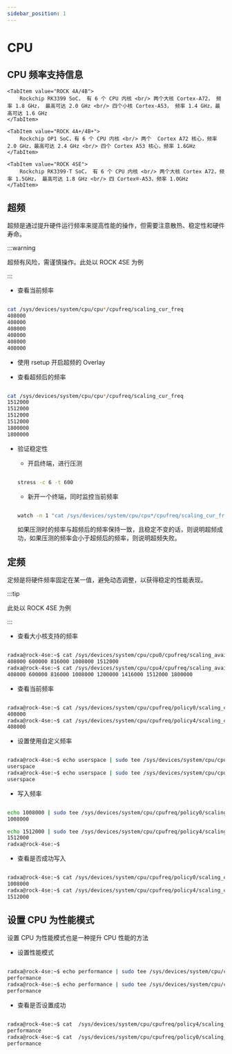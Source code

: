 ```yaml
---
sidebar_position: 1
---
```


# CPU

## CPU 频率支持信息

<Tabs queryString="model">

    <TabItem value="ROCK 4A/4B">
        Rockchip RK3399 SoC， 有 6 个 CPU 内核 <br/> 两个大核 Cortex-A72， 频率 1.8 GHz， 最高可达 2.0 GHz <br/> 四个小核 Cortex-A53， 频率 1.4 GHz，最高可达 1.6 GHz
    </TabItem>

    <TabItem value="ROCK 4A+/4B+">
        Rockchip OP1 SoC，有 6 个 CPU 内核 <br/> 两个  Cortex A72 核心，频率 2.0 GHz，最高可达 2.4 GHz <br/> 四个 Cortex A53 核心，频率 1.6GHz
    </TabItem>

    <TabItem value="ROCK 4SE">
        Rockchip RK3399-T SoC， 有 6 个 CPU 内核 <br/> 两个大核 Cortex A72，频率 1.5GHz， 最高可达 1.8 GHz <br/> 四 Cortex®-A53，频率 1.0GHz
    </TabItem>

</Tabs>

## 超频

超频是通过提升硬件运行频率来提高性能的操作，但需要注意散热、稳定性和硬件寿命。

:::warning

超频有风险，需谨慎操作。此处以 ROCK 4SE 为例

:::

- 查看当前频率

```bash

cat /sys/devices/system/cpu/cpu*/cpufreq/scaling_cur_freq
408000
408000
408000
408000
408000
408000

```

- 使用 rsetup 开启超频的 Overlay

- 查看超频后的频率

```bash

cat /sys/devices/system/cpu/cpu*/cpufreq/scaling_cur_freq
1512000
1512000
1512000
1512000
1800000
1800000

```

- 验证稳定性

  - 开启终端，进行压测

  ```bash

  stress -c 6 -t 600

  ```

  - 新开一个终端，同时监控当前频率

  ```bash

  watch -n 1 "cat /sys/devices/system/cpu/cpu*/cpufreq/scaling_cur_freq"

  ```

  如果压测时的频率与超频后的频率保持一致，且稳定不变的话，则说明超频成功，如果压测的频率会小于超频后的频率，则说明超频失败。

## 定频

定频是将硬件频率固定在某一值，避免动态调整，以获得稳定的性能表现。

:::tip

此处以 ROCK 4SE 为例

:::

- 查看大小核支持的频率

```bash

radxa@rock-4se:~$ cat /sys/devices/system/cpu/cpu0/cpufreq/scaling_available_frequencies
408000 600000 816000 1008000 1512000
radxa@rock-4se:~$ cat /sys/devices/system/cpu/cpu4/cpufreq/scaling_available_frequencies
408000 600000 816000 1008000 1200000 1416000 1512000 1800000

```

- 查看当前频率

```bash

radxa@rock-4se:~$ cat /sys/devices/system/cpu/cpufreq/policy0/scaling_cur_freq
408000
radxa@rock-4se:~$ cat /sys/devices/system/cpu/cpufreq/policy4/scaling_cur_freq
408000

```

- 设置使用自定义频率

```bash

radxa@rock-4se:~$ echo userspace | sudo tee /sys/devices/system/cpu/cpufreq/policy0/scaling_governor
userspace
radxa@rock-4se:~$ echo userspace | sudo tee /sys/devices/system/cpu/cpufreq/policy4/scaling_governor
userspace

```

- 写入频率

```bash

echo 1008000 | sudo tee /sys/devices/system/cpu/cpufreq/policy0/scaling_setspeed
1008000

echo 1512000 | sudo tee /sys/devices/system/cpu/cpufreq/policy4/scaling_setspeed
1512000
radxa@rock-4se:~$

```

- 查看是否成功写入

```bash

radxa@rock-4se:~$ cat /sys/devices/system/cpu/cpufreq/policy0/scaling_cur_freq
1008000
radxa@rock-4se:~$ cat /sys/devices/system/cpu/cpufreq/policy4/scaling_cur_freq
1512000

```

## 设置 CPU 为性能模式

设置 CPU 为性能模式也是一种提升 CPU 性能的方法

- 设置性能模式

```bash

radxa@rock-4se:~$ echo performance | sudo tee /sys/devices/system/cpu/cpufreq/policy0/scaling_governor
performance
radxa@rock-4se:~$ echo performance | sudo tee /sys/devices/system/cpu/cpufreq/policy4/scaling_governor
performance

```

- 查看是否设置成功

```bash

radxa@rock-4se:~$ cat  /sys/devices/system/cpu/cpufreq/policy4/scaling_governor
performance
radxa@rock-4se:~$ cat  /sys/devices/system/cpu/cpufreq/policy0/scaling_governor
performance

```
